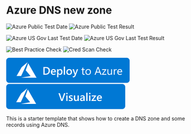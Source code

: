 # Azure DNS new zone

![Azure Public Test Date](https://azurequickstartsservice.blob.core.windows.net/badges/101-azure-dns-new-zone/PublicLastTestDate.svg)
![Azure Public Test Result](https://azurequickstartsservice.blob.core.windows.net/badges/101-azure-dns-new-zone/PublicDeployment.svg)

![Azure US Gov Last Test Date](https://azurequickstartsservice.blob.core.windows.net/badges/101-azure-dns-new-zone/FairfaxLastTestDate.svg)
![Azure US Gov Last Test Result](https://azurequickstartsservice.blob.core.windows.net/badges/101-azure-dns-new-zone/FairfaxDeployment.svg)

![Best Practice Check](https://azurequickstartsservice.blob.core.windows.net/badges/101-azure-dns-new-zone/BestPracticeResult.svg)
![Cred Scan Check](https://azurequickstartsservice.blob.core.windows.net/badges/101-azure-dns-new-zone/CredScanResult.svg)

[![Deploy To Azure](https://raw.githubusercontent.com/Azure/azure-quickstart-templates/master/1-CONTRIBUTION-GUIDE/images/deploytoazure.svg?sanitize=true)]("https://portal.azure.com/#create/Microsoft.Template/uri/https%3A%2F%2Fraw.githubusercontent.com%2FAzure%2Fazure-quickstart-templates%2Fmaster%2F101-azure-dns-new-zone%2Fazuredeploy.json")  [![Visualize](https://raw.githubusercontent.com/Azure/azure-quickstart-templates/master/1-CONTRIBUTION-GUIDE/images/visualizebutton.svg?sanitize=true)]("http://armviz.io/#/?load=https%3A%2F%2Fraw.githubusercontent.com%2FAzure%2Fazure-quickstart-templates%2Fmaster%2F101-azure-dns-new-zone%2Fazuredeploy.json")
    


    


This is a starter template that shows how to create a DNS zone and some records using Azure DNS.  

